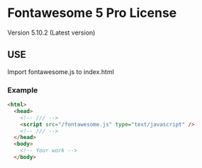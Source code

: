 # Fontawesome 5 Pro License

Version 5.10.2 (Latest version)

## USE

Import fontawesome.js to index.html

### Example
```html
<html>
  <head>
    <!-- /// -->
    <script src="/fontawesome.js" type="text/javascript" />
    <!-- /// -->
  </head>
  <body>
    <!-- Your work -->
  </body>
```
